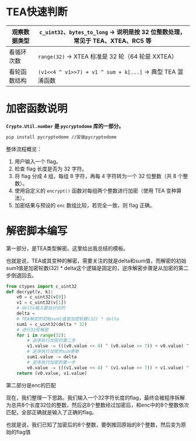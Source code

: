 # TEA快速判断

| 观察数据类型 | `c_uint32`、`bytes_to_long` → 说明是按 32 位整数处理，常见于 TEA、XTEA、RC5 等 |
| ------------ | ------------------------------------------------------------ |
| 看循环次数   | `range(32)` → XTEA 标准是 32 轮（64 轮是 XXTEA）             |
| 看轮函数结构 | `(v1<<4 ^ v1>>7) + v1 ^ sum + k[...]` → 典型 TEA 混淆函数    |

# **加密函数说明**

**`Crypto.Util.number` 是 `pycryptodome` 库的一部分。**

```bash
pip install pycryptodome //安装pycryptodome
```

整体流程概览：

1. 用户输入一个 flag。
2. 检查 flag 长度是否为 32 字符。
3. 将 flag 分成 4 组，每组 8 字符，再每 4 字符转为一个 32 位整数（共 8 个整数）。
4. 使用自定义的 `encrypt()` 函数对每组两个整数进行加密（使用 TEA 变种算法）。
5. 加密结果与预设的 `enc` 数组比较，若完全一致，则 flag 正确。

# 解密脚本编写

第一部分，是TEA类型解密。这里给出我总结的模板。

也就是说，TEA或其变种的解密，需要关注的就是delta和sum值，而解密的初始sum1值是加密轮数(32) * delta这个逻辑是固定的，逆序解密步骤是从加密的第二步倒退回去。

```python
from ctypes import c_uint32
def decrypt(v, k):
    v0 = c_uint32(v[0])
    v1 = c_uint32(v[1])
    # delta输入题目对应的
    delta = 
    # TEA解密的初始sum1值是加密轮数(32) * delta
    sum1 = c_uint32(delta * 32)
    # 进行32轮解密
    for i in range(32):
        # 逆序执行加密的第二步
        v1.value -= (((v0.value << 4) ^ (v0.value >> 7)) + v0.value) ^ (sum1.value + k[(sum1.value >> 9) & 3])
        # 逆序执行加密的sum更新
        sum1.value -= delta
        # 逆序执行加密的第一步
        v0.value -= (((v1.value << 4) ^ (v1.value >> 7)) + v1.value) ^ (sum1.value + k[sum1.value & 3])
    return (v0.value, v1.value)
```

第二部分是enc的匹配

现在，我们整理一下思路。我们输入一个32字符长度的flag，最终会被程序拆解为总共8个长度32位的整数，然后这8个整数经过加密后，和enc中的8个整数依次匹配，全部正确就是输入了正确的flag。

也就是说，我们已知了加密后的8个整数，要倒推回原始的8个整数，然后变为原始的flag值



